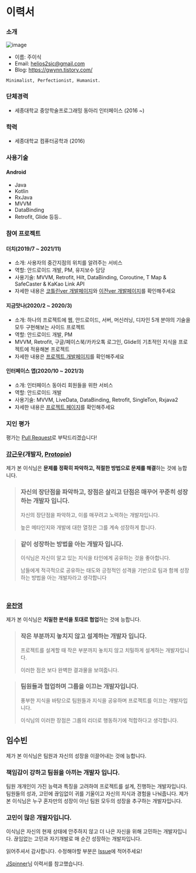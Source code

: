 # 이력서

### 소개

![image](https://user-images.githubusercontent.com/32587845/112917679-1e764780-913e-11eb-890e-b4234e10b999.png)
- 이름: 주이식
- Email: helios2sic@gmail.com
- Blog: https://gwynn.tistory.com/

```
Minimalist, Perfectionist, Humanist.
```

### 단체경력
- 세종대학교 중앙학술프로그래밍 동아리 인터페이스 (2016 ~)

### 학력
- 세종대학교 컴퓨터공학과 (2016)

### 사용기술
#### Android
- Java
- Kotlin
- RxJava
- MVVM
- DataBinding
- Retrofit, Glide 등등..

### 참여 프로젝트

#### 더치(2019/7 ~ 2021/11)
- 소개: 사용자의 중간지점의 위치를 알려주는 서비스
- 역할: 안드로이드 개발, PM, 유지보수 담당
- 사용기술: MVVM, Retrofit, Hilt, DataBinding, Coroutine, T Map & SafeCaster & KaKao Link API
- 자세한 내용은 [코틀린ver 개발페이지](https://github.com/jkey20/Kotlin-Dutch)와 [이전ver 개발페이지](https://github.com/2019androidtp/Dutch)를 확인해주세요

#### 지금맛나(2020/2 ~ 2020/3)
- 소개: 하나의 프로젝트에 웹, 안드로이드, 서버, 머신러닝, 디자인 5개 분야의 기술을 모두 구현해보는 사이드 프로젝트
- 역할: 안드로이드 개발, PM
- MVVM, Retrofit, 구글/페이스북/카카오톡 로그인, Glide의 기초적인 지식을 프로젝트에 적용해본 프로젝트
- 자세한 내용은 [프로젝트 개발페이지](https://github.com/MeeatNow/MeeatNow/tree/android)를 확인해주세요

#### 인터페이스 앱(2020/10 ~ 2021/3)
- 소개: 인터페이스 동아리 회원들을 위한 서비스
- 역할: 안드로이드 개발
- 사용기술: MVVM, LiveData, DataBinding, Retrofit, SingleTon, Rxjava2
- 자세한 내용은 [프로젝트 페이지](https://github.com/jkey20/Interface_Android)를 확인해주세요


### 지인 평가
평가는 [Pull Request](https://github.com/jkey20/RESUME/pulls)로 부탁드리겠습니다!
### [강근우](https://github.com/moaikang)(개발자, [Protopie](https://www.protopie.io/))

제가 본 이식님은 **문제를 정확히 파악하고, 적절한 방법으로 문제를 해결**하는 것에 능합니다. 

> <h3>자신의 장단점을 파악하고, 장점은 살리고 단점은 매꾸어 꾸준히 성장하는 개발자 입니다.</h3>
>
> 자신의 장단점을 파악하고, 이를 매꾸려고 노력하는 개발자입니다.  
>
> 높은 메타인지와 개발에 대한 열정은 그를 계속 성장하게 합니다.

> <h3>같이 성장하는 방법을 아는 개발자 입니다.</h3> 
>
> 이식님은 자신이 알고 있는 지식을 타인에게 공유하는 것을 좋아합니다. 
>
> 남들에게 적극적으로 공유하는 태도와 긍정적인 성격을 기반으로 팀과 함께 성장하는 방법을 아는 개발자라고 생각합니다

<br>

### [윤찬영](https://github.com/ghk71)

제가 본 이식님은 **치밀한 분석을 토대로 협업**하는 것에 능합니다.

> <h3> 작은 부분까지 놓치지 않고 설계하는 개발자 입니다. </h3>
>
> 프로젝트를 설계할 때 작은 부분까지 놓치지 않고 치밀하게 설계하는 개발자입니다.
>
> 이러한 점은 보다 완벽한 결과물을 보여줍니다.

> <h3> 팀원들과 협업하며 그룹을 이끄는 개발자입니다. </h3>
>
> 풍부한 지식을 바탕으로 팀원들과 지식을 공유하며 프로젝트를 이끄는 개발자입니다.
>
> 이식님의 이러한 장점은 그룹의 리더로 행동하기에 적합하다고 생각합니다.

## 임수빈
제가 본 이식님은 팀원과 자신의 성장을 이끌어내는 것에 능합니다.
### 책임감이 강하고 팀원을 아끼는 개발자 입니다.
팀원 개개인이 가진 능력과 특징을 고려하여 프로젝트를 설계, 진행하는 개발자입니다.
팀원들의 성과, 고민에 끊임없이 귀를 기울이고 자신의 지식과 경험을 나눠줍니다.
제가 본 이식님은 누구 혼자만의 성장이 아닌 팀원 모두의 성장을 추구하는 개발자입니다.

### 고민이 많은 개발자입니다.
이식님은 자신의 현재 상태에 안주하지 않고 더 나은 자신을 위해 고민하는 개발자입니다.
끊임없는 고민과 자기개발로 매 순간 성장하는 개발자입니다.




읽어주셔서 감사합니다.
수정해야할 부분은 [Issue](https://github.com/jkey20/RESUME/issues)에 적어주세요!


[JSpinner](https://github.com/JSpiner)님 이력서를 참고했습니다.
